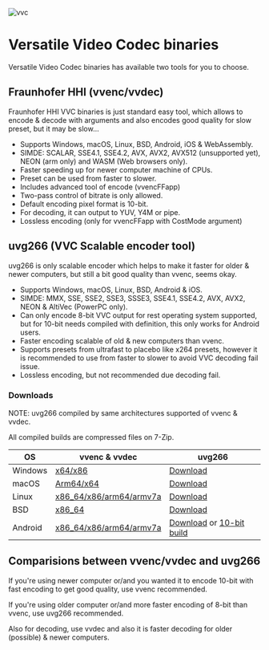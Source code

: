 ![vvc](https://upload.wikimedia.org/wikipedia/en/b/ba/Versatile_Video_Coding_%28logo%29.svg)

# Versatile Video Codec binaries

Versatile Video Codec binaries has available two tools for you to choose.

## Fraunhofer HHI (vvenc/vvdec)

Fraunhofer HHI VVC binaries is just standard easy tool, which allows to encode & decode with arguments and also encodes good quality for slow preset, but it may be slow...

* Supports Windows, macOS, Linux, BSD, Android, iOS & WebAssembly.
* SIMDE: SCALAR, SSE4.1, SSE4.2, AVX, AVX2, AVX512 (unsupported yet), NEON (arm only) and WASM (Web browsers only).
* Faster speeding up for newer computer machine of CPUs.
* Preset can be used from faster to slower.
* Includes advanced tool of encode (vvencFFapp)
* Two-pass control of bitrate is only allowed.
* Default encoding pixel format is 10-bit.
* For decoding, it can output to YUV, Y4M or pipe.
* Lossless encoding (only for vvencFFapp with CostMode argument)

## uvg266 (VVC Scalable encoder tool)

uvg266 is only scalable encoder which helps to make it faster for older & newer computers, but still a bit good quality than vvenc, seems okay.

* Supports Windows, macOS, Linux, BSD, Android & iOS.
* SIMDE: MMX, SSE, SSE2, SSE3, SSSE3, SSE4.1, SSE4.2, AVX, AVX2, NEON & AltiVec (PowerPC only).
* Can only encode 8-bit VVC output for rest operating system supported, but for 10-bit needs compiled with definition, this only works for Android users.
* Faster encoding scalable of old & new computers than vvenc.
* Supports presets from ultrafast to placebo like x264 presets, however it is recommended to use from faster to slower to avoid VVC decoding fail issue.
* Lossless encoding, but not recommended due decoding fail.

### Downloads

NOTE: uvg266 compiled by same architectures supported of vvenc & vvdec.

All compiled builds are compressed files on 7-Zip.

| OS | vvenc & vvdec | uvg266 |
--- | --- | --- |
Windows | [x64/x86](https://github.com/MartinEesmaa/VVCEasy/raw/refs/heads/master/WindowsVVC/WindowsVVC.7z) | [Download](https://github.com/MartinEesmaa/VVCEasy/raw/refs/heads/master/uvg266/Windows/uvg266-Windows.7z)
macOS | [Arm64/x64](https://github.com/MartinEesmaa/VVCEasy/raw/refs/heads/master/MacOSVVC/MacOSVVC.7z) | [Download](https://github.com/MartinEesmaa/VVCEasy/raw/refs/heads/master/uvg266/macOS/uvg266-macOS.7z)
Linux | [x86_64/x86/arm64/armv7a](https://github.com/MartinEesmaa/VVCEasy/raw/refs/heads/master/uvg266/Linux/uvg266-Linux.7z) | [Download]()
BSD | [x86_64](https://github.com/MartinEesmaa/VVCEasy/raw/refs/heads/master/BSDVVC/BSDVVC.7z) | [Download]()
Android | [x86_64/x86/arm64/armv7a](https://github.com/MartinEesmaa/VVCEasy/raw/refs/heads/master/AndroidVVC/AndroidVVC.7z) | [Download](https://github.com/MartinEesmaa/VVCEasy/raw/refs/heads/master/AndroidVVC/AndroidUVG266-8bit.7z) or [10-bit build](https://github.com/MartinEesmaa/VVCEasy/raw/refs/heads/master/AndroidVVC/AndroidUVG266.7z)

## Comparisions between vvenc/vvdec and uvg266

If you're using newer computer or/and you wanted it to encode 10-bit with fast encoding to get good quality, use vvenc recommended.

If you're using older computer or/and more faster encoding of 8-bit than vvenc, use uvg266 recommended.

Also for decoding, use vvdec and also it is faster decoding for older (possible) & newer computers.
